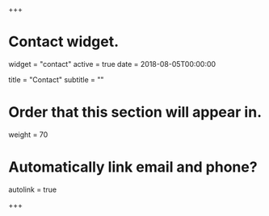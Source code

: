 +++
# Contact widget.
widget = "contact"
active = true
date = 2018-08-05T00:00:00

title = "Contact"
subtitle = ""

# Order that this section will appear in.
weight = 70

# Automatically link email and phone?
autolink = true

+++

